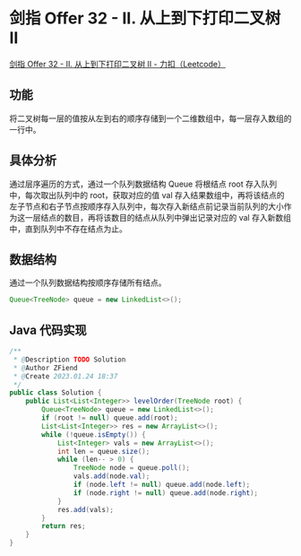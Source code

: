# 剑指 Offer 32 - II. 从上到下打印二叉树 II

[剑指 Offer 32 - II. 从上到下打印二叉树 II - 力扣（Leetcode）](https://leetcode.cn/problems/cong-shang-dao-xia-da-yin-er-cha-shu-ii-lcof/description/)

## 功能

将二叉树每一层的值按从左到右的顺序存储到一个二维数组中，每一层存入数组的一行中。

## 具体分析

通过层序遍历的方式，通过一个队列数据结构 Queue 将根结点 root 存入队列中，每次取出队列中的 root，获取对应的值 val 存入结果数组中，再将该结点的左子节点和右子节点按顺序存入队列中，每次存入新结点前记录当前队列的大小作为这一层结点的数目，再将该数目的结点从队列中弹出记录对应的 val 存入新数组中，直到队列中不存在结点为止。

## 数据结构

通过一个队列数据结构按顺序存储所有结点。

```java
Queue<TreeNode> queue = new LinkedList<>();
```

## Java 代码实现

```java
/**
 * @Description TODO Solution
 * @Author ZFiend
 * @Create 2023.01.24 18:37
 */
public class Solution {
    public List<List<Integer>> levelOrder(TreeNode root) {
        Queue<TreeNode> queue = new LinkedList<>();
        if (root != null) queue.add(root);
        List<List<Integer>> res = new ArrayList<>();
        while (!queue.isEmpty()) {
            List<Integer> vals = new ArrayList<>();
            int len = queue.size();
            while (len-- > 0) {
                TreeNode node = queue.poll();
                vals.add(node.val);
                if (node.left != null) queue.add(node.left);
                if (node.right != null) queue.add(node.right);
            }
            res.add(vals);
        }
        return res;
    }
}
```
